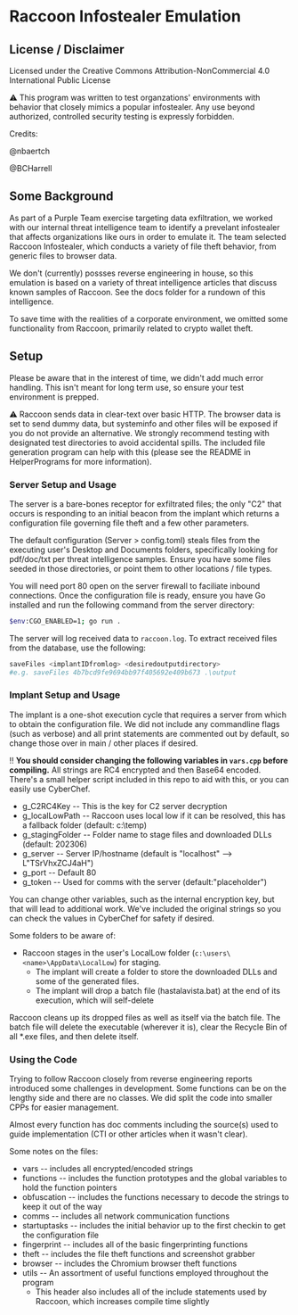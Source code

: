 # Raccoon Infostealer Emulation

## License / Disclaimer
Licensed under the Creative Commons Attribution-NonCommercial 4.0 International Public License

:warning: This program was written to test organzations' environments with behavior that closely mimics a popular infostealer. Any use beyond authorized, controlled security testing is expressly forbidden.

Credits:

@nbaertch

@BCHarrell

## Some Background

As part of a Purple Team exercise targeting data exfiltration, we worked with our internal threat intelligence team to identify a prevelant infostealer that affects organizations like ours in order to emulate it. The team selected Raccoon Infostealer, which conducts a variety of file theft behavior, from generic files to browser data.

We don't (currently) possses reverse engineering in house, so this emulation is based on a variety of threat intelligence articles that discuss known samples of Raccoon. See the docs folder for a rundown of this intelligence.

To save time with the realities of a corporate environment, we omitted some functionality from Raccoon, primarily related to crypto wallet theft.

## Setup
Please be aware that in the interest of time, we didn't add much error handling. This isn't meant for long term use, so ensure your test environment is prepped.

:warning: Raccoon sends data in clear-text over basic HTTP. The browser data is set to send dummy data, but systeminfo and other files will be exposed if you do not provide an alternative. We strongly recommend testing with designated test directories to avoid accidental spills. The included file generation program can help with this (please see the README in HelperPrograms for more information).

### Server Setup and Usage

The server is a bare-bones receptor for exfiltrated files; the only "C2" that occurs is responding to an initial beacon from the implant which returns a configuration file governing file theft and a few other parameters.

The default configuration (Server > config.toml) steals files from the executing user's Desktop and Documents folders, specifically looking for pdf/doc/txt per threat intelligence samples. Ensure you have some files seeded in those directories, or point them to other locations / file types.

You will need port 80 open on the server firewall to faciliate inbound connections. Once the configuration file is ready, ensure you have Go installed and run the following command from the server directory:

```bash
$env:CGO_ENABLED=1; go run .
```

The server will log received data to `raccoon.log`. To extract received files from the database, use the following:

```bash
saveFiles <implantIDfromlog> <desiredoutputdirectory>
#e.g. saveFiles 4b7bcd9fe9694bb97f405692e409b673 .\output
```

### Implant Setup and Usage

The implant is a one-shot execution cycle that requires a server from which to obtain the configuration file. We did not include any commandline flags (such as verbose) and all print statements are commented out by default, so change those over in main / other places if desired.

:bangbang: **You should consider changing the following variables in `vars.cpp` before compiling.** All strings are RC4 encrypted and then Base64 encoded. There's a small helper script included in this repo to aid with this, or you can easily use CyberChef.

* g_C2RC4Key -- This is the key for C2 server decryption
* g_localLowPath -- Raccoon uses local low if it can be resolved, this has a fallback folder (default: c:\temp)
* g_stagingFolder -- Folder name to stage files and downloaded DLLs (default: 202306)
* g_server -- Server IP/hostname (default is "localhost" --> L"TSrVhxZCJ4aH")
* g_port -- Default 80
* g_token -- Used for comms with the server (default:"placeholder")

You can change other variables, such as the internal encryption key, but that will lead to additional work. We've included the original strings so you can check the values in CyberChef for safety if desired.

Some folders to be aware of:

* Raccoon stages in the user's LocalLow folder (`c:\users\<name>\AppData\LocalLow`) for staging. 
	* The implant will create a folder to store the downloaded DLLs and some of the generated files.
	* The implant will drop a batch file (hastalavista.bat) at the end of its execution, which will self-delete

Raccoon cleans up its dropped files as well as itself via the batch file. The batch file will delete the executable (wherever it is), clear the Recycle Bin of all \*.exe files, and then delete itself.

### Using the Code
Trying to follow Raccoon closely from reverse engineering reports introduced some challenges in development. Some functions can be on the lengthy side and there are no classes. We did split the code into smaller CPPs for easier management.

Almost every function has doc comments including the source(s) used to guide implementation (CTI or other articles when it wasn't clear).

Some notes on the files:

* vars -- includes all encrypted/encoded strings
* functions -- includes the function prototypes and the global variables to hold the function pointers
* obfuscation -- includes the functions necessary to decode the strings to keep it out of the way
* comms -- includes all network communication functions
* startuptasks -- includes the initial behavior up to the first checkin to get the configuration file
* fingerprint -- includes all of the basic fingerprinting functions
* theft -- includes the file theft functions and screenshot grabber
* browser -- includes the Chromium browser theft functions
* utils -- An assortment of useful functions employed throughout the program 
	* This header also includes all of the include statements used by Raccoon, which increases compile time slightly

